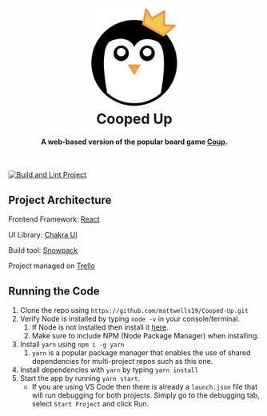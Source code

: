 <h1 align="center">
   <img src="./web/public/Logo.png" alt="Cooped Up Logo" width="200" />
   <br>
   Cooped Up
</h1>
<h4 align="center">A web-based version of the popular board game <a href="http://indieboardsandcards.com/index.php/our-games/coup/">Coup</a>.</h4>
<br>

[![Build and Lint Project](https://github.com/mattwells19/Cooped-Up/actions/workflows/LintAndBuild.yml/badge.svg)](https://github.com/mattwells19/Cooped-Up/actions/workflows/LintAndBuild.yml)

## Project Architecture

Frontend Framework: [React](https://reactjs.org/)

UI Library: [Chakra UI](https://github.com/chakra-ui/chakra-ui)

Build tool: [Snowpack](https://github.com/snowpackjs/snowpack)

Project managed on [Trello](https://trello.com/b/wQ1blugM/cooped-up)

## Running the Code

1. Clone the repo using `https://github.com/mattwells19/Cooped-Up.git`
2. Verify Node is installed by typing `node -v` in your console/terminal.
   1. If Node is not installed then install it [here](https://nodejs.org/en/download/).
   2. Make sure to include NPM (Node Package Manager) when installing.
3. Install `yarn` using `npm i -g yarn`
   1. `yarn` is a popular package manager that enables the use of shared dependencies for multi-project repos such as this one.
4. Install dependencies with `yarn` by typing `yarn install`
5. Start the app by running `yarn start`.
   - If you are using VS Code then there is already a `launch.json` file that will run debugging for both projects. Simply go to the debugging tab, select `Start Project` and click Run.
